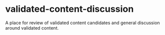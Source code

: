 # validated-content-discussion
A place for review of validated content candidates and general discussion around validated content.
